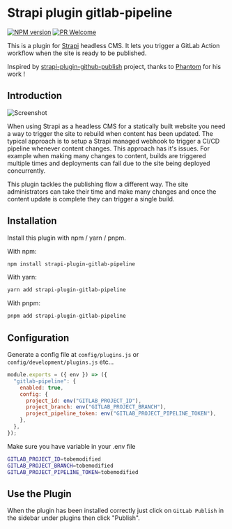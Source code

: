 # Strapi plugin gitlab-pipeline

[![NPM version][npm-image]][npm-url]
[![PR Welcome][npm-downloads-image]][npm-downloads-url]

This is a plugin for [Strapi](https://github.com/strapi/strapi) headless CMS. It lets you trigger a GitLab Action workflow when the site is ready to be published.

Inspired by [strapi-plugin-github-publish](https://github.com/phantomstudios/strapi-plugin-github-publish) project, thanks to [Phantom](https://github.com/phantomstudios) for his work !<br>

## Introduction

![Screenshot](./docs/screenshot.png "Plugin Screenshot")

When using Strapi as a headless CMS for a statically built website you need a way to trigger the site to rebuild when content has been updated. The typical approach is to setup a Strapi managed webhook to trigger a CI/CD pipeline whenever content changes. This approach has it's issues. For example when making many changes to content, builds are triggered multiple times and deployments can fail due to the site being deployed concurrently.

This plugin tackles the publishing flow a different way. The site administrators can take their time and make many changes and once the content update is complete they can trigger a single build.

## Installation

Install this plugin with npm / yarn / pnpm.

With npm:

```bash
npm install strapi-plugin-gitlab-pipeline
```

With yarn:

```bash
yarn add strapi-plugin-gitlab-pipeline
```

With pnpm:

```bash
pnpm add strapi-plugin-gitlab-pipeline
```

## Configuration

Generate a config file at `config/plugins.js` or `config/development/plugins.js` etc...

```javascript
module.exports = ({ env }) => ({
  "gitlab-pipeline": {
    enabled: true,
    config: {
      project_id: env("GITLAB_PROJECT_ID"),
      project_branch: env("GITLAB_PROJECT_BRANCH"),
      project_pipeline_token: env("GITLAB_PROJECT_PIPELINE_TOKEN"),
    },
  },
});
```

Make sure you have variable in your .env file

```bash
GITLAB_PROJECT_ID=tobemodified
GITLAB_PROJECT_BRANCH=tobemodified
GITLAB_PROJECT_PIPELINE_TOKEN=tobemodified
```

## Use the Plugin

When the plugin has been installed correctly just click on `GitLab Publish` in the sidebar under plugins then click "Publish".

[npm-image]: https://img.shields.io/npm/v/strapi-plugin-gitlab-publish.svg?style=flat-square&logo=react
[npm-url]: https://npmjs.org/package/strapi-plugin-gitlab-publish
[npm-downloads-image]: https://img.shields.io/npm/dm/strapi-plugin-gitlab-publish.svg
[npm-downloads-url]: https://npmcharts.com/compare/strapi-plugin-gitlab-publish?minimal=true
[ci-image]: https://github.com/Striffly/strapi-plugin-gitlab-publish/workflows/Test/badge.svg
[ci-url]: https://github.com/Striffly/strapi-plugin-gitlab-publish/actions
